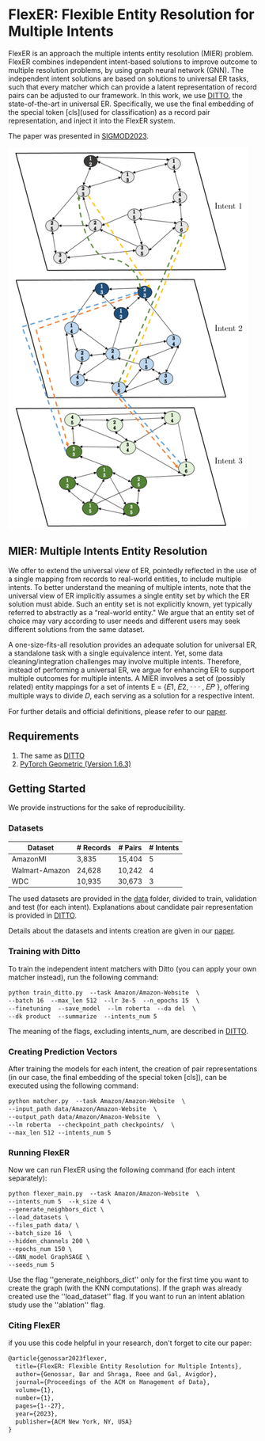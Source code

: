 
# FlexER: Flexible Entity Resolution for Multiple Intents

FlexER is an approach the multiple intents entity resolution (MIER) problem.
FlexER combines independent intent-based solutions to improve outcome to multiple resolution problems, by using graph neural network (GNN).
The independent intent solutions are based on solutions to universal ER tasks, such that every matcher which can provide a latent representation of record pairs can be adjusted to our framework.
In this work, we use [DITTO](https://github.com/megagonlabs/ditto), the state-of-the-art in universal ER. Specifically, we use the final embedding of the special token [cls](used for classification) as a record pair representation, and inject it into the FlexER system.

The paper was presented in [SIGMOD2023](https://2023.sigmod.org/).

![Multiplex-new](Multiplex-new.PNG)

## MIER: Multiple Intents Entity Resolution
We offer to extend the universal view of ER, pointedly reflected in the use of a single mapping from records to real-world entities, to include multiple intents.
To better understand the meaning of multiple intents, note that the universal view of ER implicitly assumes a single entity set by which the ER solution must abide.
Such an entity set is not explicitly known, yet typically referred to abstractly as a “real-world entity." We argue that an entity set of choice may vary according to user needs and different users may seek different solutions from the same dataset.

A one-size-fits-all resolution provides an adequate solution for universal ER, a standalone task with a single equivalence intent.
Yet, some data cleaning/integration challenges may involve multiple intents. Therefore, instead of performing a universal ER, we argue for enhancing ER to support multiple outcomes for multiple intents. 
A MIER involves a set of (possibly related) entity mappings for a set of intents E = {𝐸1, 𝐸2, · · · , 𝐸𝑃 }, offering multiple ways to divide 𝐷, each serving as a solution for a respective intent.

For further details and official definitions, please refer to our [paper](https://dl.acm.org/doi/10.1145/3588722).

## Requirements
1. The same as [DITTO](https://github.com/megagonlabs/ditto)
2. [PyTorch Geometric (Version 1.6.3)](https://pytorch-geometric.readthedocs.io/en/latest/#)

## Getting Started
We provide instructions for the sake of reproducibility.

### Datasets
| Dataset  | # Records | # Pairs | # Intents |
| ------------- | ------------- | ------------- | ------------- |
| AmazonMI  | 3,835  | 15,404  |  5  |
| Walmart-Amazon  | 24,628  | 10,242  |  4  |
| WDC  | 10,935  | 30,673  |  3  |

The used datasets are provided in the [data](./data/) folder, divided to train, validation and test (for each intent).
Explanations about candidate pair representation is provided in [DITTO](https://github.com/megagonlabs/ditto).

Details about the datasets and intents creation are given in our [paper](https://dl.acm.org/doi/10.1145/3588722).

### Training with Ditto
To train the independent intent matchers with Ditto (you can apply your own matcher instead), run the following command:
```
python train_ditto.py  --task Amazon/Amazon-Website  \
--batch 16  --max_len 512  --lr 3e-5  --n_epochs 15  \
--finetuning  --save_model  --lm roberta  --da del  \
--dk product  --summarize  --intents_num 5
```
The meaning of the flags, excluding intents_num, are described in [DITTO](https://github.com/megagonlabs/ditto).

### Creating Prediction Vectors
After training the models for each intent, the creation of pair representations (in our case,  the final embedding of the special token [cls]), can be executed using the following command:
```
python matcher.py  --task Amazon/Amazon-Website  \
--input_path data/Amazon/Amazon-Website  \
--output_path data/Amazon/Amazon-Website  \
--lm roberta  --checkpoint_path checkpoints/  \
--max_len 512 --intents_num 5
```

### Running FlexER
Now we can run FlexER using the following command (for each intent separately):
```
python flexer_main.py  --task Amazon/Amazon-Website  \
--intents_num 5  --k_size 4 \
--generate_neighbors_dict \
--load_datasets \
--files_path data/ \
--batch_size 16  \
--hidden_channels 200 \ 
--epochs_num 150 \
--GNN_model GraphSAGE \
--seeds_num 5
```
Use the flag ''generate_neighbors_dict'' only for the first time you want to create the graph (with the KNN computations). 
If the graph was already created use the ''load_dataset'' flag.
If you want to run an intent ablation study use the ''ablation'' flag.

### Citing FlexER
if you use this code helpful in your research, don't forget to cite our paper:
```
@article{genossar2023flexer,
  title={FlexER: Flexible Entity Resolution for Multiple Intents},
  author={Genossar, Bar and Shraga, Roee and Gal, Avigdor},
  journal={Proceedings of the ACM on Management of Data},
  volume={1},
  number={1},
  pages={1--27},
  year={2023},
  publisher={ACM New York, NY, USA}
}
```
